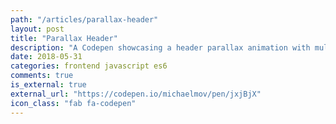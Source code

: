```yaml
---
path: "/articles/parallax-header"
layout: post
title: "Parallax Header"
description: "A Codepen showcasing a header parallax animation with multiple elements in motion."
date: 2018-05-31
categories: frontend javascript es6
comments: true
is_external: true
external_url: "https://codepen.io/michaelmov/pen/jxjBjX"
icon_class: "fab fa-codepen"
---
```

